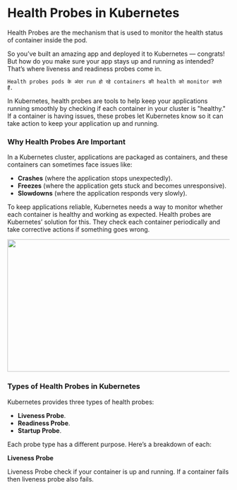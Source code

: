 # Health Probes in Kubernetes

Health Probes are the mechanism that is used to monitor the health status of container inside the pod.

So you’ve built an amazing app and deployed it to Kubernetes — congrats! But how do you make sure your app stays up and running as intended? That’s where liveness and readiness probes come in.

```Health probes pods के अंदर run हो रहे containers की health को monitor करते हैं.```

In Kubernetes, health probes are tools to help keep your applications running smoothly by checking if each container in your cluster is "healthy." If a container is having issues, these probes let Kubernetes know so it can take action to keep your application up and running.

### Why Health Probes Are Important

In a Kubernetes cluster, applications are packaged as containers, and these containers can sometimes face issues like:

- **Crashes** (where the application stops unexpectedly).
- **Freezes** (where the application gets stuck and becomes unresponsive).
- **Slowdowns** (where the application responds very slowly).

To keep applications reliable, Kubernetes needs a way to monitor whether each container is healthy and working as expected. Health probes are Kubernetes’ solution for this. They check each container periodically and take corrective actions if something goes wrong.

<img src="https://drive.google.com/uc?export=view&id=14HhOV6uYyAkFazhO4kftG36-cB6czLk5" width="600" height="300">

### Types of Health Probes in Kubernetes

Kubernetes provides three types of health probes:

- **Liveness Probe**.
- **Readiness Probe**.
- **Startup Probe**.

Each probe type has a different purpose. Here’s a breakdown of each:

**Liveness Probe**

Liveness Probe check if your container is up and running. If a container fails then liveness probe also fails.

